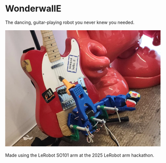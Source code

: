 # WonderwallE
The dancing, guitar-playing robot you never knew you needed.             
<br>
<img src="wonderwalle.png" style="height: 600; width:500px;"/>
<br>       
Made using the LeRobot SO101 arm at the 2025 LeRobot arm hackathon.
